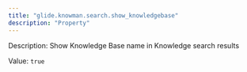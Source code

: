```yaml
---
title: "glide.knowman.search.show_knowledgebase"
description: "Property"
---
```


Description: Show Knowledge Base name in Knowledge search results

Value: `true`
